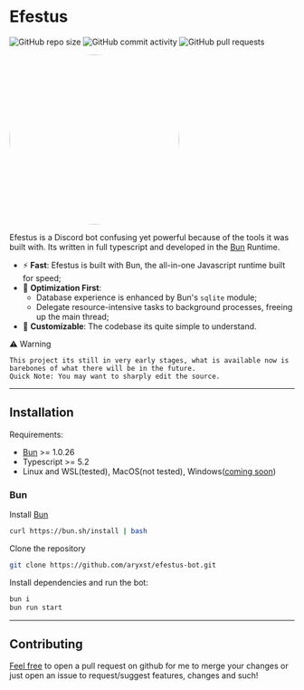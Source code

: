 # **Efestus**

![GitHub repo size](https://img.shields.io/github/repo-size/aryxst/efestus)
![GitHub commit activity](https://img.shields.io/github/commit-activity/m/Aryxst/efestus)
![GitHub pull requests](https://img.shields.io/github/issues-pr/Aryxst/efestus)

<img src="https://raw.githubusercontent.com/Aryxst/efestus-bot/master/docs/docs/assets/logo.jpg" width="300px" style="border-radius: 50%; overflow:hidden"/>

Efestus is a Discord bot confusing yet powerful because of the tools it was built with. Its written in full typescript and developed in the [Bun](https://bun.sh/) Runtime.

- ⚡ **Fast**: Efestus is built with Bun, the all-in-one Javascript runtime built for speed;
- 🚀 **Optimization First**: 
    - Database experience is enhanced by Bun's `sqlite` module;
    - Delegate resource-intensive tasks to background processes, freeing up the main thread;
- 🧪 **Customizable**: The codebase its quite simple to understand.


⚠️ Warning

    This project its still in very early stages, what is available now is barebones of what there will be in the future.
    Quick Note: You may want to sharply edit the source.

------
## **Installation**
Requirements: 

  * [Bun](https://bun.sh/) >= 1.0.26
  * Typescript >= 5.2
  * Linux and WSL(tested), MacOS(not tested), Windows([coming soon](https://github.com/oven-sh/bun/issues/159/))
### Bun
Install [Bun](https://bun.sh/)
```bash
curl https://bun.sh/install | bash
```
Clone the repository
```bash
git clone https://github.com/aryxst/efestus-bot.git
```
Install dependencies and run the bot:
```bash
bun i
bun run start
```
------
## **Contributing**

<u>Feel free</u> to open a pull request on github for me to merge your changes or just open an issue to request/suggest features, changes and such!
